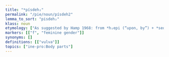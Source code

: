 ```yaml
---
title: "*písdeh₂"
permalink: "/pie/noun/písdeh2"
lemma_to_sort: "pisdeh₂"
klass: noun
etymology: ["As suggested by Hamp 1968: from *h₁epi (“upon, by”) + *sed- (“to sit”); i.e. originally an euphemism meaning \"what one sits on\". Compare *nisdós (“nest”) < *ni (“down”) + *sed- (“to sit”).", "Archaic formation, but with geographically limited distribution, only to central and eastern Indo-European dialects."]
markers: [["f", "feminine gender"]]
synonyms: []
definitions: [["vulva"]]
topics: ["ine-pro:Body parts"]
---
```

